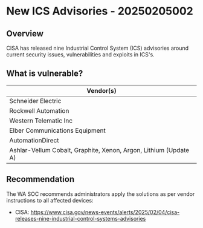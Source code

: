 # New ICS Advisories - 20250205002

## Overview

CISA has released nine Industrial Control System (ICS) advisories around current security issues, vulnerabilities and exploits in ICS's.

## What is vulnerable?

| Vendor(s)                                                        |
| -------------------------------------------------------------- |
|Schneider Electric                                              |
|Rockwell Automation                                             |
|Western Telematic Inc                                           |
|Elber Communications Equipment                                  |
|AutomationDirect                                                |
|Ashlar-Vellum Cobalt, Graphite, Xenon, Argon, Lithium (Update A)| 


## Recommendation

The WA SOC recommends administrators apply the solutions as per vendor instructions to all affected devices:

- CISA: <https://www.cisa.gov/news-events/alerts/2025/02/04/cisa-releases-nine-industrial-control-systems-advisories>

